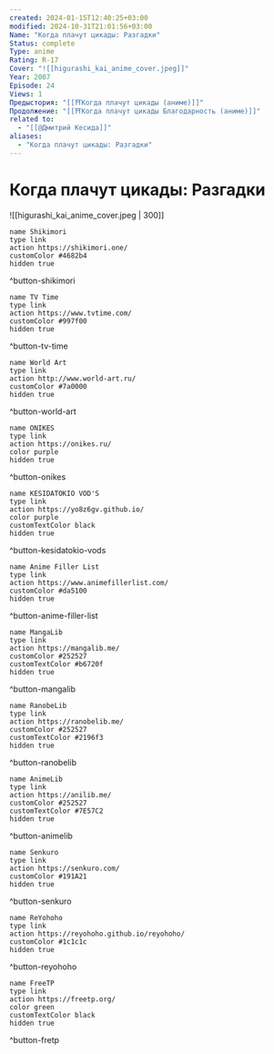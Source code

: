 ```yaml
---
created: 2024-01-15T12:40:25+03:00
modified: 2024-10-31T21:01:56+03:00
Name: "Когда плачут цикады: Разгадки"
Status: complete
Type: anime
Rating: R-17
Cover: "![[higurashi_kai_anime_cover.jpeg]]"
Year: 2007
Episode: 24
Views: 1
Предыстория: "[[⛩️Когда плачут цикады (аниме)]]"
Продолжение: "[[⛩️Когда плачут цикады Благодарность (аниме)]]"
related to:
  - "[[@Дмитрий Кесида]]"
aliases:
  - "Когда плачут цикады: Разгадки"
---
```


# Когда плачут цикады: Разгадки

![[higurashi_kai_anime_cover.jpeg | 300]]

```button
name Shikimori
type link
action https://shikimori.one/
customColor #4682b4
hidden true
```
^button-shikimori

```button
name TV Time
type link
action https://www.tvtime.com/
customColor #997f00
hidden true
```
^button-tv-time

```button
name World Art
type link
action http://www.world-art.ru/
customColor #7a0000
hidden true
```
^button-world-art

```button
name ONIKES
type link
action https://onikes.ru/
color purple
hidden true
```
^button-onikes

```button
name KESIDATOKIO VOD'S
type link
action https://yo8z6gv.github.io/
color purple
customTextColor black
hidden true
```
^button-kesidatokio-vods

```button
name Anime Filler List
type link
action https://www.animefillerlist.com/
customColor #da5100
hidden true
```
^button-anime-filler-list

```button
name MangaLib
type link
action https://mangalib.me/
customColor #252527
customTextColor #b6720f
hidden true
```
^button-mangalib

```button
name RanobeLib
type link
action https://ranobelib.me/
customColor #252527
customTextColor #2196f3
hidden true
```
^button-ranobelib

```button
name AnimeLib
type link
action https://anilib.me/
customColor #252527
customTextColor #7E57C2
hidden true
```
^button-animelib

```button
name Senkuro
type link
action https://senkuro.com/
customColor #191A21
hidden true
```
^button-senkuro

```button
name ReYohoho
type link
action https://reyohoho.github.io/reyohoho/
customColor #1c1c1c
hidden true
```
^button-reyohoho

```button
name FreeTP
type link
action https://freetp.org/
color green
customTextColor black
hidden true
```
^button-fretp
